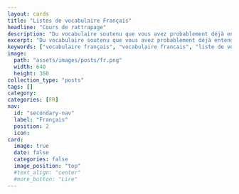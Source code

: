 ```yaml
---
layout: cards
title: "Listes de vocabulaire Français"
headline: "Cours de rattrapage"
description: "Du vocabulaire soutenu que vous avez probablement déjà entendu en faisant mine de comprendre."
excerpt: "Du vocabulaire soutenu que vous avez probablement déjà entendu en faisant mine de comprendre."
keywords: ["vocabulaire français", "vocabulaire francais", "liste de vocabulaire", "listes de vocabulaire", "liste de mots", "listes de mots", "apprendre le français", "s'améliorer en français"]
image:
  path: "assets/images/posts/fr.png"
  width: 640
  height: 360
collection_type: "posts"
tags: []
category:
categories: [FR]
nav:
  id: "secondary-nav"
  label: "Français"
  position: 2
  icon:
card:
  image: true
  date: false
  categories: false
  image_position: "top"
  #text_align: "center"
  #more_button: "Lire"
---
```

